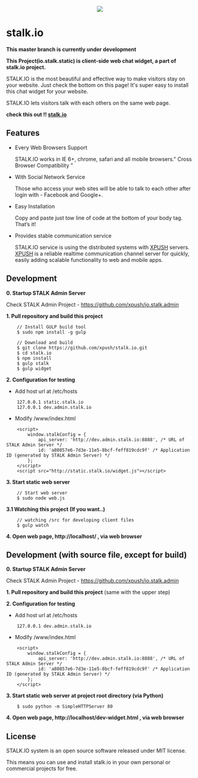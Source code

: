 <p align="center">
  <img src="https://raw.githubusercontent.com/xpush/io.stalk.static/master/logo.jpeg"/>
</p>

stalk.io
===============

**This master branch is currently under development**

**This Project(io.stalk.static) is client-side web chat widget, a part of stalk.io project.**

STALK.IO is the most beautiful and effective way to make visitors stay on your website. Just check the bottom on this page! It's super easy to install this chat widget for your website.

STALK.IO lets visitors talk with each others on the same web page.

**check this out !! [stalk.io]**

Features
-----------
- Every Web Browsers Support

  STALK.IO works in IE 6+, chrome, safari and all mobile browsers." Cross Browser Compatibility "

- With Social Network Service

  Those who access your web sites will be able to talk to each other after login with - Facebook and Google+.

- Easy Installation

  Copy and paste just tow line of code at the bottom of your body tag. That’s it!

- Provides stable communication service

  STALK.IO service is using the distributed systems with [XPUSH] servers. [XPUSH] is a reliable realtime communication channel server for quickly, easily adding scalable functionality to web and mobile apps.



Development
-----------

**0. Startup STALK Admin Server** 

Check STALK Admin Project - https://github.com/xpush/io.stalk.admin

**1. Pull repository and build this project**

```
	// Install GULP build tool
	$ sudo npm install -g gulp

	// Download and build
	$ git clone https://github.com/xpush/stalk.io.git
	$ cd stalk.io
	$ npm install
	$ gulp stalk
	$ gulp widget
```

**2. Configuration for testing**

- Add host url at /etc/hosts
```
	127.0.0.1 static.stalk.io
	127.0.0.1 dev.admin.stalk.io
```

- Modify /www/index.html
```
	<script>
		window.stalkConfig = {
			api_server: 'http://dev.admin.stalk.io:8888', /* URL of STALK Admin Server */
			id: 'a80857e6-7d3e-11e5-8bcf-feff819cdc9f' /* Application ID (generated by STALK Admin Server) */
		};
	</script>
	<script src="http://static.stalk.io/widget.js"></script>
```

**3. Start static web server**
```
	// Start web server
	$ sudo node web.js
```

**3.1 Watching this project (If you want..)**
```
	// watching /src for developing client files
	$ gulp watch
```

**4. Open web page, http://localhost/ , via web browser**



Development (with source file, except for build)
-----------

**0. Startup STALK Admin Server** 

Check STALK Admin Project - https://github.com/xpush/io.stalk.admin

**1. Pull repository and build this project** (same with the upper step)

**2. Configuration for testing**

- Add host url at /etc/hosts
```
	127.0.0.1 dev.admin.stalk.io
```

- Modify /www/index.html
```
	<script>
		window.stalkConfig = {
			api_server: 'http://dev.admin.stalk.io:8888', /* URL of STALK Admin Server */
			id: 'a80857e6-7d3e-11e5-8bcf-feff819cdc9f' /* Application ID (generated by STALK Admin Server) */
		};
	</script>
```

**3. Start static web server at project root directory (via Python)**

```
	$ sudo python -m SimpleHTTPServer 80
```

**4. Open web page, http://localhost/dev-widget.html , via web browser**



License
----

 STALK.IO system is an open source software released under MIT license.

 This means you can use and install stalk.io in your own personal or commercial projects for free.



[XPUSH]:https://github.com/xpush/node-xpush
[stalk.io]:http://stalk.io
